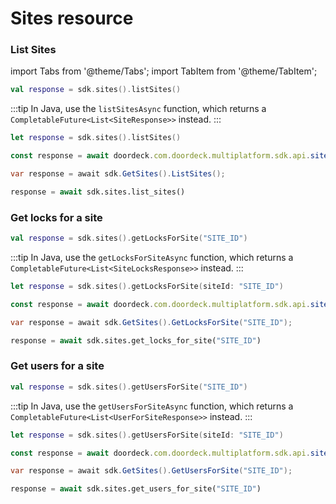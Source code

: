 # Sites resource

### List Sites

import Tabs from '@theme/Tabs';
import TabItem from '@theme/TabItem';

<Tabs>
<TabItem value="jvm" label="JVM & Android">

```kotlin showLineNumbers
val response = sdk.sites().listSites()
```

:::tip
In Java, use the `listSitesAsync` function, which returns a `CompletableFuture<List<SiteResponse>>` instead.
:::

</TabItem>
<TabItem value="swift" label="Swift">

```swift showLineNumbers
let response = sdk.sites().listSites()
```

</TabItem>
<TabItem value="js" label="JavaScript">

```js showLineNumbers
const response = await doordeck.com.doordeck.multiplatform.sdk.api.sites().listSites();
```

</TabItem>
<TabItem value="csharp" label="C#">

```csharp showLineNumbers
var response = await sdk.GetSites().ListSites();
```

</TabItem>
<TabItem value="python" label="Python">

```python showLineNumbers
response = await sdk.sites.list_sites()
```

</TabItem>
</Tabs>

### Get locks for a site

<Tabs>
<TabItem value="jvm" label="JVM & Android">

```kotlin showLineNumbers
val response = sdk.sites().getLocksForSite("SITE_ID")
```

:::tip
In Java, use the `getLocksForSiteAsync` function, which returns a `CompletableFuture<List<SiteLocksResponse>>` instead.
:::

</TabItem>
<TabItem value="swift" label="Swift">

```swift showLineNumbers
let response = sdk.sites().getLocksForSite(siteId: "SITE_ID")
```

</TabItem>
<TabItem value="js" label="JavaScript">

```js showLineNumbers
const response = await doordeck.com.doordeck.multiplatform.sdk.api.sites().getLocksForSite("SITE_ID");
```

</TabItem>
<TabItem value="csharp" label="C#">

```csharp showLineNumbers
var response = await sdk.GetSites().GetLocksForSite("SITE_ID");
```

</TabItem>
<TabItem value="python" label="Python">

```python showLineNumbers
response = await sdk.sites.get_locks_for_site("SITE_ID")
```

</TabItem>
</Tabs>

### Get users for a site

<Tabs>
<TabItem value="jvm" label="JVM & Android">

```kotlin showLineNumbers
val response = sdk.sites().getUsersForSite("SITE_ID")
```

:::tip
In Java, use the `getUsersForSiteAsync` function, which returns a `CompletableFuture<List<UserForSiteResponse>>` instead.
:::

</TabItem>
<TabItem value="swift" label="Swift">

```swift showLineNumbers
let response = sdk.sites().getUsersForSite(siteId: "SITE_ID")
```

</TabItem>
<TabItem value="js" label="JavaScript">

```js showLineNumbers
const response = await doordeck.com.doordeck.multiplatform.sdk.api.sites().getUsersForSite("SITE_ID");
```

</TabItem>
<TabItem value="csharp" label="C#">

```csharp showLineNumbers
var response = await sdk.GetSites().GetUsersForSite("SITE_ID");
```

</TabItem>
<TabItem value="python" label="Python">

```python showLineNumbers
response = await sdk.sites.get_users_for_site("SITE_ID")
```

</TabItem>
</Tabs>
